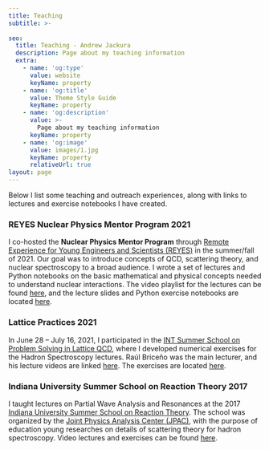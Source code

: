 ```yaml
---
title: Teaching
subtitle: >-
  
seo:
  title: Teaching - Andrew Jackura
  description: Page about my teaching information
  extra:
    - name: 'og:type'
      value: website
      keyName: property
    - name: 'og:title'
      value: Theme Style Guide
      keyName: property
    - name: 'og:description'
      value: >-
        Page about my teaching information
      keyName: property
    - name: 'og:image'
      value: images/1.jpg
      keyName: property
      relativeUrl: true
layout: page
---
```


Below I list some teaching and outreach experiences, along with links to lectures and exercise notebooks I have created.


### REYES Nuclear Physics Mentor Program 2021

I co-hosted the **Nuclear Physics Mentor Program** through [Remote Experience for Young Engineers and Scientists (REYES)](https://www.odu.edu/reyes) in the summer/fall of 2021.  Our goal was to introduce concepts of QCD, scattering theory, and nuclear spectroscopy to a broad audience. I wrote a set of lectures and Python notebooks on the basic mathematical and physical concepts needed to understand nuclear interactions. The video playlist for the lectures can be found [here](https://www.youtube.com/playlist?list=PLVs7RfracJBa1BpHAcw_MEoJP2zy57lNl), and the lecture slides and Python exercise notebooks are located [here](https://github.com/ajackura/NuclearPhysicsMentorProgram2021).



### Lattice Practices 2021

In June 28 – July 16, 2021, I participated in the [INT Summer School on Problem Solving in Lattice QCD](https://sites.google.com/uw.edu/lqcdschool2021), where I developed numerical exercises for the Hadron Spectroscopy lectures.  Raúl Briceño was the main lecturer, and his lecture videos are linked [here](https://www.youtube.com/playlist?list=PLDi14w7i5C3Bm3U1IQ4n596UZQhOpr1Cx). The exercises are located [here](https://github.com/ajackura/LatticeSummerSchool2021-ScatteringExercises).

### Indiana University Summer School on Reaction Theory 2017

I taught lectures on Partial Wave Analysis and Resonances at the 2017 [Indiana University Summer School on Reaction Theory](http://cgl.soic.indiana.edu/jpac/schools.html). The school was organized by the [Joint Physics Analysis Center (JPAC)](http://cgl.soic.indiana.edu/jpac/index.php), with the purpose of education young researches on details of scattering theory for hadron spectroscopy. Video lectures and exercises can be found [here](http://cgl.soic.indiana.edu/jpac/schools.html).

